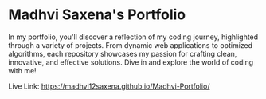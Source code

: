 # Madhvi Saxena's Portfolio

In my portfolio, you'll discover a reflection of my coding journey, highlighted through a variety of projects. 
From dynamic web applications to optimized algorithms, each repository showcases my passion for crafting clean, innovative, and effective solutions. 
Dive in and explore the world of coding with me!

Live Link: https://madhvi12saxena.github.io/Madhvi-Portfolio/
